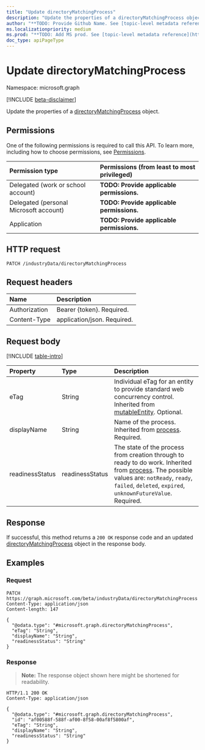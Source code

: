 ```yaml
---
title: "Update directoryMatchingProcess"
description: "Update the properties of a directoryMatchingProcess object."
author: "**TODO: Provide Github Name. See [topic-level metadata reference](https://msgo.azurewebsites.net/add/document/guidelines/metadata.html#topic-level-metadata)**"
ms.localizationpriority: medium
ms.prod: "**TODO: Add MS prod. See [topic-level metadata reference](https://msgo.azurewebsites.net/add/document/guidelines/metadata.html#topic-level-metadata)**"
doc_type: apiPageType
---
```


# Update directoryMatchingProcess
Namespace: microsoft.graph

[!INCLUDE [beta-disclaimer](../../includes/beta-disclaimer.md)]

Update the properties of a [directoryMatchingProcess](../resources/directorymatchingprocess.md) object.

## Permissions
One of the following permissions is required to call this API. To learn more, including how to choose permissions, see [Permissions](/graph/permissions-reference).

|Permission type|Permissions (from least to most privileged)|
|:---|:---|
|Delegated (work or school account)|**TODO: Provide applicable permissions.**|
|Delegated (personal Microsoft account)|**TODO: Provide applicable permissions.**|
|Application|**TODO: Provide applicable permissions.**|

## HTTP request

<!-- {
  "blockType": "ignored"
}
-->
``` http
PATCH /industryData/directoryMatchingProcess
```

## Request headers
|Name|Description|
|:---|:---|
|Authorization|Bearer {token}. Required.|
|Content-Type|application/json. Required.|

## Request body
[!INCLUDE [table-intro](../../includes/update-property-table-intro.md)]


|Property|Type|Description|
|:---|:---|:---|
|eTag|String|Individual eTag for an entity to provide standard web concurrency control. Inherited from [mutableEntity](../resources/mutableentity.md). Optional.|
|displayName|String|Name of the process. Inherited from [process](../resources/process.md). Required.|
|readinessStatus|readinessStatus|The state of the process from creation through to ready to do work. Inherited from [process](../resources/process.md). The possible values are: `notReady`, `ready`, `failed`, `deleted`, `expired`, `unknownFutureValue`. Required.|



## Response

If successful, this method returns a `200 OK` response code and an updated [directoryMatchingProcess](../resources/directorymatchingprocess.md) object in the response body.

## Examples

### Request
<!-- {
  "blockType": "request",
  "name": "update_directorymatchingprocess"
}
-->
``` http
PATCH https://graph.microsoft.com/beta/industryData/directoryMatchingProcess
Content-Type: application/json
Content-length: 147

{
  "@odata.type": "#microsoft.graph.directoryMatchingProcess",
  "eTag": "String",
  "displayName": "String",
  "readinessStatus": "String"
}
```


### Response
>**Note:** The response object shown here might be shortened for readability.
<!-- {
  "blockType": "response",
  "truncated": true
}
-->
``` http
HTTP/1.1 200 OK
Content-Type: application/json

{
  "@odata.type": "#microsoft.graph.directoryMatchingProcess",
  "id": "af00588f-588f-af00-8f58-00af8f5800af",
  "eTag": "String",
  "displayName": "String",
  "readinessStatus": "String"
}
```

